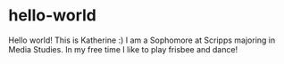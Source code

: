 # hello-world
Hello world! This is Katherine :) I am a Sophomore at Scripps majoring in Media Studies. In my free time I like to play frisbee and dance!
